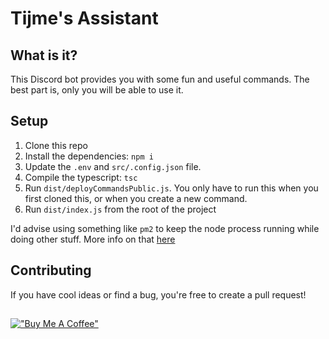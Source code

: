 # Tijme's Assistant
## What is it?
This Discord bot provides you with some fun and useful commands. The best part is, only you will be able to use it.

## Setup
1. Clone this repo
2. Install the dependencies: `npm i`
3. Update the `.env` and `src/.config.json` file.
4. Compile the typescript: `tsc`
5. Run `dist/deployCommandsPublic.js`. You only have to run this when you first cloned  this, or when you create a new command.
6. Run `dist/index.js` from the root of the project

I'd advise using something like `pm2` to keep the node process running while doing other stuff. More info on that [here](https://pm2.keymetrics.io)

## Contributing
If you have cool ideas or find a bug, you're free to create a pull request!
##
[!["Buy Me A Coffee"](https://www.buymeacoffee.com/assets/img/custom_images/orange_img.png)](https://www.buymeacoffee.com/tijme)
